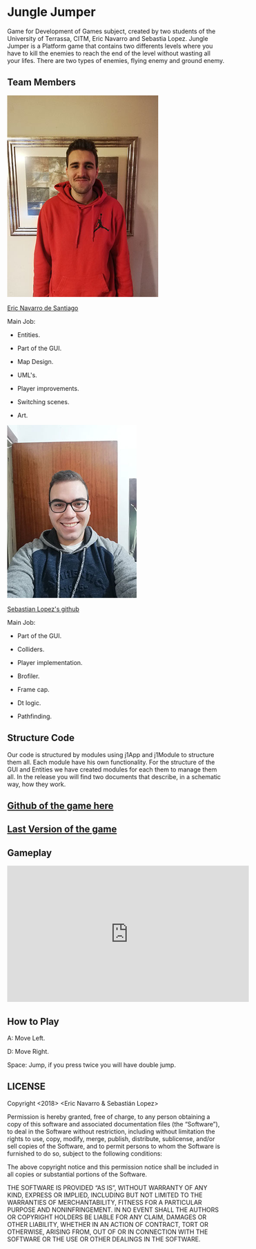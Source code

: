 # Jungle Jumper

Game for Development of Games subject, created by two students of the University of Terrassa, CITM, Eric Navarro and Sebastia Lopez.
Jungle Jumper is a Platform game that contains two differents levels where you have to kill the enemies to reach the end of the level 
without wasting all your lifes. There are two types of enemies, flying enemy and ground enemy.

## Team Members

![](eric.jpg) 

[Eric Navarro de Santiago](https://github.com/lakaens)

Main Job:

- Entities.

- Part of the GUI.

- Map Design.

- UML's.

- Player improvements.

- Switching scenes.

- Art.

![](sebi.jpg)

[Sebastian Lopez's github](https://github.com/Sebi-Lopez)

Main Job:

- Part of the GUI.

- Colliders.

- Player implementation.

- Brofiler.

- Frame cap.

- Dt logic.

- Pathfinding.

## Structure Code

Our code is structured by modules using j1App and j1Module to structure them all. Each module have his own functionality.
For the structure of the GUI and Entities we have created modules for each them to manage them all. In the release you will find two documents that describe, in a schematic way, how they work.

## [Github of the game here](https://github.com/Sebi-Lopez/DevGame)
## [Last Version of the game](https://github.com/Sebi-Lopez/DevGame/releases)

## Gameplay

<iframe width="560" height="315" src="https://www.youtube.com/embed/MWbXqhdha2A" frameborder="0" allow="accelerometer; autoplay; encrypted-media; gyroscope; picture-in-picture" allowfullscreen></iframe>

## How to Play

A: Move Left.

D: Move Right.

Space: Jump, if you press twice you will have double jump.

## LICENSE

Copyright <2018> <Eric Navarro & Sebastián Lopez>

Permission is hereby granted, free of charge, to any person obtaining a copy of this software and associated documentation files (the “Software”), to deal in the Software without restriction, including without limitation the rights to use, copy, modify, merge, publish, distribute, sublicense, and/or sell copies of the Software, and to permit persons to whom the Software is furnished to do so, subject to the following conditions:

The above copyright notice and this permission notice shall be included in all copies or substantial portions of the Software.

THE SOFTWARE IS PROVIDED “AS IS”, WITHOUT WARRANTY OF ANY KIND, EXPRESS OR IMPLIED, INCLUDING BUT NOT LIMITED TO THE WARRANTIES OF MERCHANTABILITY, FITNESS FOR A PARTICULAR PURPOSE AND NONINFRINGEMENT. IN NO EVENT SHALL THE AUTHORS OR COPYRIGHT HOLDERS BE LIABLE FOR ANY CLAIM, DAMAGES OR OTHER LIABILITY, WHETHER IN AN ACTION OF CONTRACT, TORT OR OTHERWISE, ARISING FROM, OUT OF OR IN CONNECTION WITH THE SOFTWARE OR THE USE OR OTHER DEALINGS IN THE SOFTWARE.

